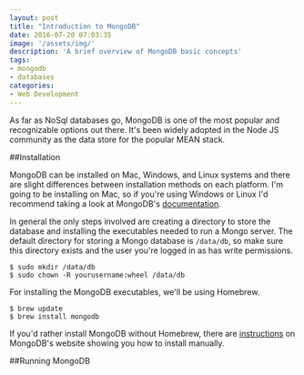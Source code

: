 ```yaml
---
layout: post
title: "Introduction to MongoDB"
date: 2016-07-20 07:03:35
image: '/assets/img/'
description: 'A brief overview of MongoDB basic concepts'
tags:
- mongodb
- databases
categories:
- Web Development
---
```


As far as NoSql databases go, MongoDB is one of the most popular and recognizable
options out there. It's been widely adopted in the Node JS community as the data
store for the popular MEAN stack.

##Installation

MongoDB can be installed on Mac, Windows, and Linux systems and there are slight
differences between installation methods on each platform. I'm going to be
installing on Mac, so if you're using Windows or Linux I'd recommend taking a
look at MongoDB's [documentation][mongo-install].

In general the only steps involved are creating a directory to store the database
and installing the executables needed to run a Mongo server. The default directory
for storing a Mongo database is `/data/db`, so make sure this directory exists
and the user you're logged in as has write permissions.

<pre>
<code>$ sudo mkdir /data/db
$ sudo chown -R yourusername:wheel /data/db</code>
</pre>

For installing the MongoDB executables, we'll be using Homebrew.

<pre>
<code>$ brew update
$ brew install mongodb</code>
</pre>

If you'd rather install MongoDB without Homebrew, there are [instructions][mongo-manual] on MongoDB's
website showing you how to install manually. 

##Running MongoDB










[mongo-install]: https://docs.mongodb.com/manual/administration/install-community/
[mongo-manual]: https://docs.mongodb.com/manual/tutorial/install-mongodb-on-os-x/#install-mongodb-community-edition-manually
